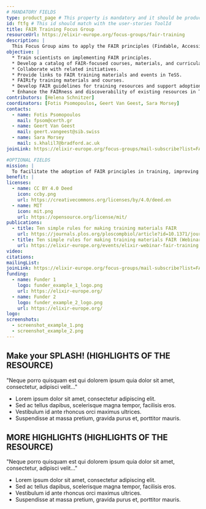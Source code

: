 ```yaml
---
# MANDATORY FIELDS
type: product_page # This property is mandatory and it should be product_page
id: ftfg # This id should match with the user-stories ToolId
title: FAIR Training Focus Group
resourceUrl: https://elixir-europe.org/focus-groups/fair-training
description: |
  This Focus Group aims to apply the FAIR principles (Findable, Accessible, Interoperable and Reusable) in training. It includes members both from ELIXIR and the global community, working collaboratively to enhance data and resource accessibility, reusability, and interoperability through training efforts.
objective: |
  * Train scientists on implementing FAIR principles.
  * Develop a catalog of FAIR-focused courses, materials, and curricula.
  * Collaborate with related initiatives.
  * Provide links to FAIR training materials and events in TeSS.
  * FAIRify training materials and courses.
  * Develop FAIR guidelines for training resources and support adoption.
  * Enhance the FAIRness and discoverability of existing resources in TeSS.
contributors: [Helena Schnitzer]
coordinators: [Fotis Psomopoulos, Geert Van Geest, Sara Morsey]
contacts:
  - name: Fotis Psomopoulos
    mail: fpsom@certh.gr
  - name: Geert Van Geest
    mail: geert.vangeest@sib.swiss
  - name: Sara Morsey
    mail: s.khalil7@bradford.ac.uk  
joinLink: https://elixir-europe.org/focus-groups/mail-subscribe?list=FAIR%20Training%20Focus%20Group

#OPTIONAL FIELDS
mission: |
  To facilitate the adoption of FAIR principles in training, improving the findability, accessibility, interoperability, and reusability of data and resources.
benefit: |
licenses:
  - name: CC BY 4.0 Deed
    icon: ccby.png
    url: https://creativecommons.org/licenses/by/4.0/deed.en
  - name: MIT
    icon: mit.png
    url: https://opensource.org/license/mit/
publications:
  - title: Ten simple rules for making training materials FAIR
    url: https://journals.plos.org/ploscompbiol/article?id=10.1371/journal.pcbi.1007854
  - title: Ten simple rules for making training materials FAIR (Webinar)
    url: https://elixir-europe.org/events/elixir-webinar-fair-training
video: 
citations: 
mailingList:
joinLink: https://elixir-europe.org/focus-groups/mail-subscribe?list=FAIR%20Training%20Focus%20Group
funding:
  - name: Funder 1
    logo: funder_example_1_logo.png
    url: https://elixir-europe.org/ 
  - name: Funder 2
    logo: funder_example_2_logo.png
    url: https://elixir-europe.org/
logo: 
screenshots:
  - screenshot_example_1.png
  - screenshot_example_2.png
---
```


## Make your SPLASH! (HIGHLIGHTS OF THE RESOURCE)

"Neque porro quisquam est qui dolorem ipsum quia dolor sit amet, consectetur, adipisci velit..."

* Lorem ipsum dolor sit amet, consectetur adipiscing elit.
* Sed ac tellus dapibus, scelerisque magna tempor, facilisis eros.
* Vestibulum id ante rhoncus orci maximus ultrices.
* Suspendisse at massa pretium, gravida purus et, porttitor mauris.

## MORE HIGHLIGHTS (HIGHLIGHTS OF THE RESOURCE)

"Neque porro quisquam est qui dolorem ipsum quia dolor sit amet, consectetur, adipisci velit..."

* Lorem ipsum dolor sit amet, consectetur adipiscing elit.
* Sed ac tellus dapibus, scelerisque magna tempor, facilisis eros.
* Vestibulum id ante rhoncus orci maximus ultrices.
* Suspendisse at massa pretium, gravida purus et, porttitor mauris.
